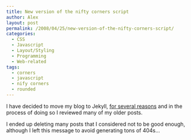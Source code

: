 ```yaml
---
title: New version of the nifty corners script
author: Alex
layout: post
permalink: /2008/04/25/new-version-of-the-nifty-corners-script/
categories:
  - CSS
  - Javascript
  - Layout/Styling
  - Programming
  - Web-related
tags:
  - corners
  - javascript
  - nify corners
  - rounded
---
```

 

I have decided to move my blog to Jekyll, [for several reasons](http://carlboettiger.info/2012/05/01/Jekyll-vs-Wordpress.html) and in the process of doing so I reviewed many of my older posts.

I ended up deleting many posts that I considered not to be good enough, although I left this message to avoid generating tons of 404s... 